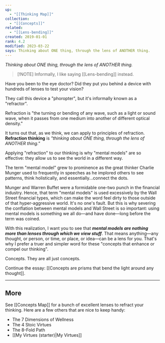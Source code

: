 ```yaml
---
up:
  - "[[Thinking Map]]"
collection:
  - "[[Concepts]]"
related:
  - "[[Lens-bending]]"
created: 2019-01-01
rank: 4.2
modified: 2023-03-22
says: Thinking about ONE thing, through the lens of ANOTHER thing.
---
```

 *Thinking about ONE thing, through the lens of ANOTHER thing.*

> [!NOTE] Informally, I like saying [[Lens-bending]] instead.

Have you been to the eye doctor? Did they put you behind a device with hundreds of lenses to test your vision? 

They call this device a "phoropter", but it's informally known as a "refractor". 

Refraction is "the turning or bending of any wave, such as a light or sound wave, when it passes from one medium into another of different optical density."

It turns out that, as we think, we can apply to principles of refraction. **Refraction thinking** is *"thinking about ONE thing, through the lens of ANOTHER thing."* 

Applying "refraction" to our thinking is why "mental models" are so effective: they allow us to see the world in a different way. 

The term "mental model" grew to prominence as the great thinker Charlie Munger used to frequently in speeches as he implored others to see patterns, think holistically, and essentially...connect the dots. 

Munger and Warren Buffet were a formidable one-two punch in the financial industry. Hence, that term "mental models" is used excessively by the Wall Street financial types, which can make the word feel dirty to those outside of that hyper-aggressive world. It's no one's fault. But this is why severing the conflation between mental models and Wall Street is so important: using mental models is something we all do—and have done—long before the term was coined. 

With this realization, I want you to see that ***mental models are nothing more than lenses through which we view stuff***. That means anything—any thought, or person, or time, or place, or idea—can be a lens for you. That's why I prefer a truer and simpler word for these "concepts that enhance or compel our thinking". 

Concepts. They are all just concepts. 

Continue the essay: [[Concepts are prisms that bend the light around any thought]].

---

## More
See [[Concepts Map]] for a bunch of excellent lenses to refract your thinking. Here are a few others that are nice to keep handy:

- The 7 Dimensions of Wellness
- The 4 Stoic Virtues
- The 8-Fold Path
- [[My Virtues (starter)|My Virtues]]